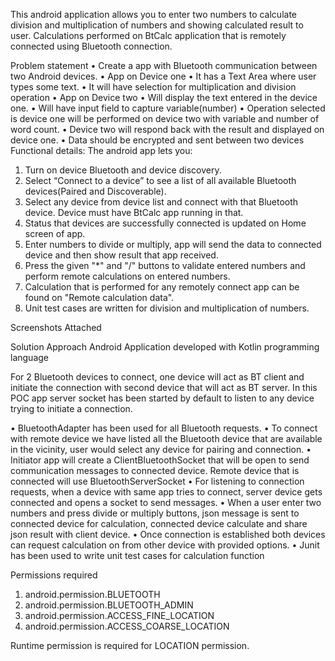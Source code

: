 This android application allows you to enter two numbers to calculate division and multiplication of numbers and showing calculated result to user. Calculations performed on BtCalc application that is remotely connected using Bluetooth connection.

Problem statement
•	Create a app with Bluetooth communication between two Android devices.
•	App on Device one
•	It has a Text Area where user types some text.
•	It will have selection for multiplication and division operation
•	App on Device two
•	Will display the text entered in the device one.
•	Will have input field to capture variable(number)
•	Operation selected is device one will be performed on device two with variable and number of word count.
•	Device two will respond back with the result and displayed on device one.
•	Data should be encrypted and sent between two devices
Functional details:
The android app lets you:
1.	Turn on device Bluetooth and device discovery.
2.	Select “Connect to a device” to see a list of all available Bluetooth devices(Paired and Discoverable).
3.	Select any device from device list and connect with that Bluetooth device. Device must have BtCalc app running in that.
4.	Status that devices are successfully connected is updated on Home screen of app.
5.	Enter numbers to divide or multiply, app will send the data to connected device and then show result that app received.
6.	Press the given "*" and "/" buttons to validate entered numbers and perform remote calculations on entered numbers.
7.	Calculation that is performed for any remotely connect app can be found on "Remote calculation data".
8.	Unit test cases are written for division and multiplication of numbers.


Screenshots
Attached <PFA>

Solution Approach
Android Application developed with Kotlin programming language

For 2 Bluetooth devices to connect, one device will act as BT client and initiate the connection with second device that will act as BT server. In this POC app server socket has been started by default to listen to any device trying to initiate a connection. 

•	BluetoothAdapter has been used for all Bluetooth requests.
•	To connect with remote device we have listed all the Bluetooth device that are available in the vicinity, user would select any device for pairing and connection.
•	Initiator app will create a ClientBluetoothSocket that will be open to send communication messages to connected device. Remote device that is connected will use BluetoothServerSocket
•	For listening to connection requests, when a device with same app tries to connect, server device gets connected and opens a socket to send messages.
•	When a user enter two numbers and press divide or multiply buttons, json message is sent to connected device for calculation, connected device calculate and share json result with client device.
•	Once connection is established both devices can request calculation on from other device with provided options.
•	Junit has been used to write unit test cases for calculation function

Permissions required
1. android.permission.BLUETOOTH
2. android.permission.BLUETOOTH_ADMIN
3. android.permission.ACCESS_FINE_LOCATION
4. android.permission.ACCESS_COARSE_LOCATION

Runtime permission is required for LOCATION permission.


